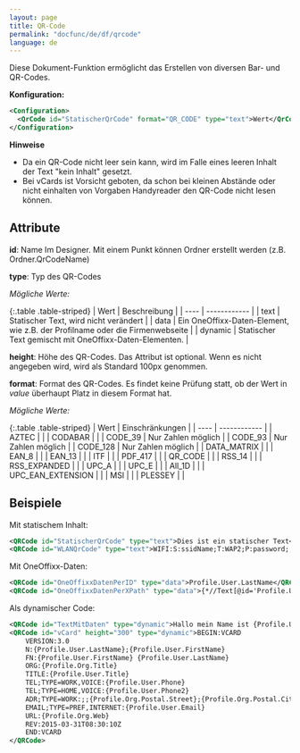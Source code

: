 ```yaml
---
layout: page
title: QR-Code
permalink: "docfunc/de/df/qrcode"
language: de
---
```


Diese Dokument-Funktion ermöglicht das Erstellen von diversen Bar- und QR-Codes.

__Konfiguration:__
```xml
<Configuration>
  <QrCode id="StatischerQrCode" format="QR_CODE" type="text">Wert</QrCode>
</Configuration>
```

**Hinweise**
* Da ein QR-Code nicht leer sein kann, wird im Falle eines leeren Inhalt der Text "kein Inhalt" gesetzt.
* Bei vCards ist Vorsicht geboten, da schon bei kleinen Abstände oder nicht einhalten von Vorgaben Handyreader den QR-Code nicht lesen können.

## Attribute

**id**: Name Im Designer. Mit einem Punkt können Ordner erstellt werden (z.B. Ordner.QrCodeName) 

**type**: Typ des QR-Codes

*Mögliche Werte:*

{:.table .table-striped}
| Wert | Beschreibung | 
| ---- | ------------ | 
| text | Statischer Text, wird nicht verändert |
| data | Ein OneOffixx-Daten-Element, wie z.B. der Profilname oder die Firmenwebseite |
| dynamic | Statischer Text gemischt mit OneOffixx-Daten-Elementen. |

**height**: Höhe des QR-Codes. Das Attribut ist optional. Wenn es nicht angegeben wird, wird als Standard 100px genommen. 

**format**: Format des QR-Codes. Es findet keine Prüfung statt, ob der Wert in *value* überhaupt Platz in diesem Format hat.

*Mögliche Werte:*

{:.table .table-striped}
| Wert | Einschränkungen | 
| ---- | ------------ | 
| AZTEC | |
| CODABAR | |
| CODE_39 | Nur Zahlen möglich |
| CODE_93 | Nur Zahlen möglich |
| CODE_128 | Nur Zahlen möglich |
| DATA_MATRIX | |
| EAN_8 | |
| EAN_13 | |
| ITF | |
| PDF_417 | |
| QR_CODE | |
| RSS_14 | |
| RSS_EXPANDED | |
| UPC_A | |
| UPC_E | |
| All_1D | |
| UPC_EAN_EXTENSION | |
| MSI | |
| PLESSEY | |


## Beispiele

Mit statischem Inhalt:
```xml
<QRCode id="StatischerQrCode" type="text">Dies ist ein statischer Text</QRCode>
<QRCode id="WLANQrCode" type="text">WIFI:S:ssidName;T:WAP2;P:password;;</QRCode>
```

Mit OneOffixx-Daten:
```xml
<QRCode id="OneOffixxDatenPerID" type="data">Profile.User.LastName</QRCode>
<QRCode id="OneOffixxDatenPerXPath" type="data">{*//Text[@id='Profile.User.LastName']}</QRCode>
```

Als dynamischer Code:
```xml
<QRCode id="TextMitDaten" type="dynamic">Hallo mein Name ist {Profile.User.FirstName} {Profile.User.LastName}</QRCode>
<QRCode id="vCard" height="300" type="dynamic">BEGIN:VCARD
	VERSION:3.0
	N:{Profile.User.LastName};{Profile.User.FirstName}
	FN:{Profile.User.FirstName} {Profile.User.LastName}
	ORG:{Profile.Org.Title}
	TITLE:{Profile.User.Title}
	TEL;TYPE=WORK,VOICE:{Profile.User.Phone}
	TEL;TYPE=HOME,VOICE:{Profile.User.Phone2}
	ADR;TYPE=WORK:;;{Profile.Org.Postal.Street};{Profile.Org.Postal.City};;{Profile.Org.Postal.Zip};{Profile.Org.Postal.Country}
	EMAIL;TYPE=PREF,INTERNET:{Profile.User.Email}
	URL:{Profile.Org.Web}
	REV:2015-03-31T08:30:10Z
	END:VCARD
</QRCode>
```

